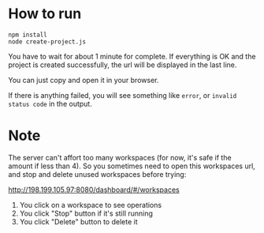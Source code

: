 How to run
==========

```
npm install
node create-project.js
```

You have to wait for about 1 minute for complete. If everything is OK and the project is created successfully, the url will be displayed in the last line.

You can just copy and open it in your browser.

If there is anything failed, you will see something like `error`, or `invalid status code` in the output.

Note
====

The server can't affort too many workspaces (for now, it's safe if the amount if less than 4). So you sometimes need to open this workspaces url, and stop and delete unused workspaces before trying:

<http://198.199.105.97:8080/dashboard/#/workspaces>

1. You click on a workspace to see operations
2. You click "Stop" button if it's still running
3. You click "Delete" button to delete it